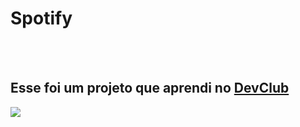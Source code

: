 <h1>Spotify</h1>
<br>
<br>
<h2>Esse foi um projeto que aprendi no <a href="">DevClub</a></h2>

<img src="![image](https://github.com/user-attachments/assets/2c874682-6959-4068-8b29-03dc133edcd1)">
